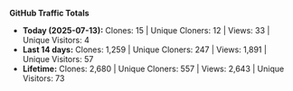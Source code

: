 
**GitHub Traffic Totals**

- **Today (2025-07-13):** Clones: 15 | Unique Cloners: 12 | Views: 33 | Unique Visitors: 4
- **Last 14 days:** Clones: 1,259 | Unique Cloners: 247 | Views: 1,891 | Unique Visitors: 57
- **Lifetime:** Clones: 2,680 | Unique Cloners: 557 | Views: 2,643 | Unique Visitors: 73
